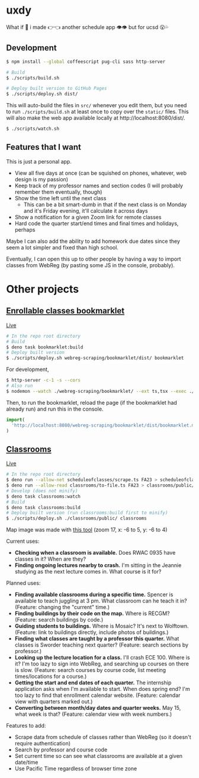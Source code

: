 # uxdy

What if 👀 i made 👉👈 another schedule app 👁👁 but for ucsd 😮💦

## Development

```sh
$ npm install --global coffeescript pug-cli sass http-server

# Build
$ ./scripts/build.sh

# Deploy built version to GitHub Pages
$ ./scripts/deploy.sh dist/
```

This will auto-build the files in `src/` whenever you edit them, but you need to
run `./scripts/build.sh` at least once to copy over the `static/` files. This
will also make the web app available locally at http://localhost:8080/dist/.

```sh
$ ./scripts/watch.sh
```

## Features that I want

This is just a personal app.

- View all five days at once (can be squished on phones, whatever, web design is
  my passion)
- Keep track of my professor names and section codes (I will probably remember
  them eventually, though)
- Show the time left until the next class
  - This can be a bit smart-dumb in that if the next class is on Monday and it's
    Friday evening, it'll calculate it across days
- Show a notification for a given Zoom link for remote classes
- Hard code the quarter start/end times and final times and holidays, perhaps

Maybe I can also add the ability to add homework due dates since they seem a lot
simpler and fixed than high school.

Eventually, I can open this up to other people by having a way to import classes
from WebReg (by pasting some JS in the console, probably).

# Other projects

## [Enrollable classes bookmarklet](./webreg-scraping/bookmarklet/)

[Live](https://sheeptester.github.io/hello-world/bookmarklet.html?../uxdy/bookmarklet/open-classes)

```sh
# In the repo root directory
# Build
$ deno task bookmarklet:build
# Deploy built version
$ ./scripts/deploy.sh webreg-scraping/bookmarklet/dist/ bookmarklet
```

For development,

```sh
$ http-server -c-1 -s --cors
# Also run
$ nodemon --watch ./webreg-scraping/bookmarklet/ --ext ts,tsx --exec ./webreg-scraping/bookmarklet/build.sh
```

Then, to run the bookmarklet, reload the page (if the bookmarklet had already
run) and run this in the console.

```js
import(
  'http://localhost:8080/webreg-scraping/bookmarklet/dist/bookmarklet.min.js'
)
```

## [Classrooms](./webreg-scraping/classrooms/)

[Live](https://sheeptester.github.io/uxdy/classrooms/)

```sh
# In the repo root directory
$ deno run --allow-net scheduleofclasses/scrape.ts FA23 > scheduleofclasses/terms/FA23.json
$ deno run --allow-read classrooms/to-file.ts FA23 > classrooms/public/classrooms-FA23.txt
# Develop (does not minify)
$ deno task classrooms:watch
# Build
$ deno task classrooms:build
# Deploy built version (run classrooms:build first to minify)
$ ./scripts/deploy.sh ./classrooms/public/ classrooms
```

Map image was made with [this tool](https://sheeptester.github.io/words-go-here/misc/ucsd-map.html) (zoom 17, x: -6 to 5, y: -6 to 4)

Current uses:

- **Checking when a classroom is available.** Does RWAC 0935 have classes in it? When are they?
- **Finding ongoing lectures nearby to crash.** I'm sitting in the Jeannie studying as the next lecture comes in. What course is it for?

Planned uses:

- **Finding available classrooms during a specific time.** Spencer is available to teach juggling at 3 pm. What classroom can he teach it in? (Feature: changing the "current" time.)
- **Finding buildings by their code on the map.** Where is RECGM? (Feature: search buildings by code.)
- **Guiding students to buildings.** Where is Mosaic? It's next to Wolftown. (Feature: link to buildings directly, include photos of buildings.)
- **Finding what classes are taught by a professor this quarter.** What classes is Sworder teaching next quarter? (Feature: search sections by professor.)
- **Looking up the lecture location for a class.** I'll crash ECE 100. Where is it? I'm too lazy to sign into WebReg, and searching up courses on there is slow. (Feature: search courses by course code, list meeting times/locations for a course.)
- **Getting the start and end dates of each quarter.** The internship application asks when I'm available to start. When does spring end? I'm too lazy to find that enrollment calendar website. (Feature: calendar view with quarters marked out.)
- **Converting between month/day dates and quarter weeks.** May 15, what week is that? (Feature: calendar view with week numbers.)

Features to add:

- Scrape data from schedule of classes rather than WebReg (so it doesn't require authentication)
- Search by professor and course code
- Set current time so can see what classrooms are available at a given date/time
- Use Pacific Time regardless of browser time zone
